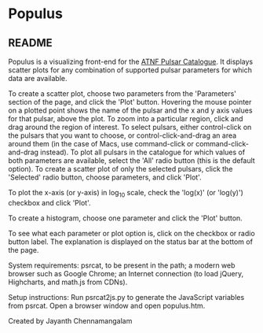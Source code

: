 # Populus
## README

Populus is a visualizing front-end for the [ATNF Pulsar
Catalogue](http://www.atnf.csiro.au/people/pulsar/psrcat/). It displays scatter plots for any combination of supported pulsar parameters for which data are available.

To create a scatter plot, choose two parameters from the 'Parameters' section of the page, and click the 'Plot' button. Hovering the mouse pointer on a plotted point shows the name of the pulsar and the x and y axis values for that pulsar, above the plot. To zoom into a particular region, click and drag around the region of interest. To select pulsars, either control-click on the pulsars that you want to choose, or control-click-and-drag an area around them (in the case of Macs, use command-click or command-click-and-drag instead). To plot all pulsars in the catalogue for which values of both parameters are available, select the 'All' radio button (this is the default option). To create a scatter plot of only the selected pulsars, click the 'Selected' radio button, choose parameters, and click 'Plot'.

To plot the x-axis (or y-axis) in log<sub>10</sub> scale, check the
'log(x)' (or 'log(y)') checkbox and click 'Plot'.

To create a histogram, choose one parameter and click the 'Plot'
button.

To see what each parameter or plot option is, click on the checkbox or
radio button label. The explanation is displayed on the status bar at the
bottom of the page.

System requirements: psrcat, to be present in the path; a modern web browser such as Google Chrome; an Internet connection (to load jQuery, Highcharts, and math.js from CDNs).

Setup instructions: Run psrcat2js.py to generate the JavaScript variables from psrcat. Open a browser window and open populus.htm.

Created by Jayanth Chennamangalam  
